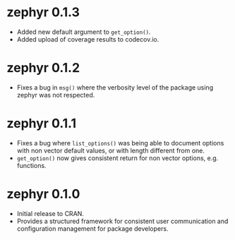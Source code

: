 # zephyr 0.1.3

* Added new default argument to `get_option()`.
* Added upload of coverage results to codecov.io.

# zephyr 0.1.2

* Fixes a bug in `msg()` where the verbosity level of the package using zephyr
was not respected.

# zephyr 0.1.1

* Fixes a bug where `list_options()` was being able to document options with 
non vector default values, or with length different from one.
* `get_option()` now gives consistent return for non vector options, 
e.g. functions.

# zephyr 0.1.0

* Initial release to CRAN.
* Provides a structured framework for consistent user communication and 
configuration management for package developers.
